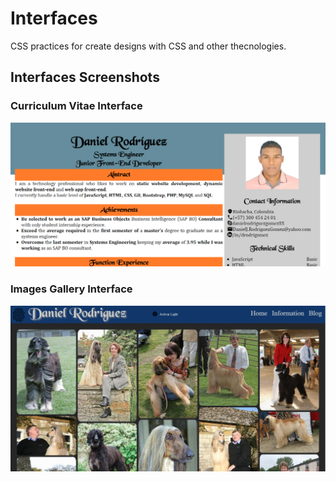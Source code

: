 # Interfaces
CSS practices for create designs with CSS and other thecnologies.

## Interfaces Screenshots

### Curriculum Vitae Interface
![CV Interface](/img/cv.PNG)


### Images Gallery Interface
![Images Gallery](/img/gallery.PNG)
